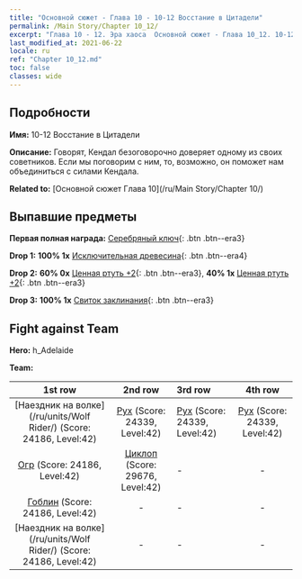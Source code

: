 ```yaml
---
title: "Основной сюжет - Глава 10 - 10-12 Восстание в Цитадели"
permalink: /Main Story/Chapter 10_12/
excerpt: "Глава 10 - 12. Эра хаоса  Основной сюжет - Глава 10_12. 10-12 Восстание в Цитадели"
last_modified_at: 2021-06-22
locale: ru
ref: "Chapter 10_12.md"
toc: false
classes: wide
---
```


## Подробности

 **Имя:** 10-12 Восстание в Цитадели

 **Описание:** Говорят, Кендал безоговорочно доверяет одному из своих советников. Если мы поговорим с ним, то, возможно, он поможет нам объединиться с силами Кендала.

 **Related to:** [Основной сюжет Глава 10](/ru/Main Story/Chapter 10/)

## Выпавшие предметы

 **Первая полная награда:** [Серебряный ключ](/ItemsRU/con_693/){: .btn .btn--era3}

 **Drop 1:** **100% 1x** [Исключительная древесина](/ItemsRU/mat_34/){: .btn .btn--era4}

 **Drop 2:** **60% 0x** [Ценная ртуть +2](/ItemsRU/mat_28/){: .btn .btn--era3}, **40% 1x** [Ценная ртуть +2](/ItemsRU/mat_28/){: .btn .btn--era3}

 **Drop 3:** **100% 1x** [Свиток заклинания](/ItemsRU/con_694/){: .btn .btn--era3}


## Fight against Team
 **Hero:** h_Adelaide

 **Team:**


  | 1st row | 2nd row | 3rd row | 4th row |
  |:----:|:----:|:----|:----:|
  | [Наездник на волке](/ru/units/Wolf Rider/) (Score: 24186, Level:42)  | [Рух](/ru/units/Roc/) (Score: 24339, Level:42)  | [Рух](/ru/units/Roc/) (Score: 24339, Level:42)  | [Рух](/ru/units/Roc/) (Score: 24339, Level:42)  |
  | [Огр](/ru/units/Ogre/) (Score: 24186, Level:42)  | [Циклоп](/ru/units/Cyclops/) (Score: 29676, Level:42)  | - | - |
  | [Гоблин](/ru/units/Goblin/) (Score: 24186, Level:42)  | - | - | - |
  | [Наездник на волке](/ru/units/Wolf Rider/) (Score: 24186, Level:42)  | - | - | - |


